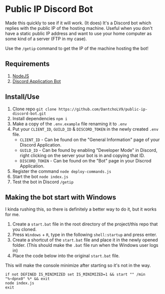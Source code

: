 # Public IP Discord Bot

Made this quickly to see if it will work. (It does) It's a Discord bot which replies with the public IP of the hosting machine. Useful when you don't have a static public IP address and want to use your home computer as some kind of a server (FTP in my case).

Use the `/getip` command to get the IP of the machine hosting the bot!

## Requirements

1. [NodeJS](https://nodejs.org/en/)
2. [Discord Application Bot](https://discord.com/developers/applications)

## Install/Use

1. Clone repo `git clone https://github.com/DantchoLV9/public-ip-discord-bot.git`
2. Install dependencies `npm i`
3. Make a copy of the `.env.example` file renaming it to `.env`
4. Put your `CLIENT_ID`, `GUILD_ID` & `DISCORD_TOKEN` in the newly created `.env` file.
   - `CLIENT_ID` - Can be found on the "General Information" page of your Discord Application.
   - `GUILD_ID` - Can be found by enabling "Developer Mode" in Discord, right clicking on the server your bot is in and copying that ID.
   - `DISCORD_TOKEN` - Can be found on the "Bot" page in your Discrod Application.
5. Register the command `node deploy-commands.js`
6. Start the bot `node index.js`
7. Test the bot in Discord `/getip`

## Making the bot start with Windows

I kinda rushing this, so there is definitely a better way to do it, but it works for me.

1. Create a `start.bat` file in the root directory of the project/this repo that you cloned.
2. Press `Windows` + `R`, type in the following `shell:startup` and press enter.
3. Create a shortcut of the `start.bat` file and place it in the newly opened folder. (This should make the `.bat` file run when the Windows user logs in)
4. Place the code below into the original `start.bat` file.

This will make the console minimize after starting so it's not in the way.
```
if not DEFINED IS_MINIMIZED set IS_MINIMIZED=1 && start "" /min "%~dpnx0" %* && exit
node index.js
exit
```
